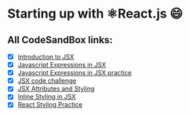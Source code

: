 # Starting up with ⚛️React.js :smile: 
## All CodeSandBox links:
- [x] [Introduction to JSX](https://codesandbox.io/s/introduction-to-jsx-forked-ijet3)
- [x] [Javascript Expressions in JSX](https://codesandbox.io/s/javascript-expressions-in-jsx-forked-5e6e1)
- [x] [Javascript Expressions in JSX practice](https://codesandbox.io/s/javascript-expressions-in-jsx-practice-forked-2rrg4)
- [x] [JSX code challenge](https://codesandbox.io/s/jsx-code-challenge-forked-ctp96)
- [x] [JSX Attributes and Styling](https://codesandbox.io/s/jsx-attributes-and-styling-forked-ogujt?file=/src/index.js)
- [x] [Inline Styling in JSX ](https://codesandbox.io/s/inline-styling-in-jsx-forked-viu1q?file=/src/index.js)
- [x] [React Styling Practice ](https://codesandbox.io/s/react-styling-practice-forked-tjydt?file=/src/index.js)
